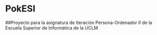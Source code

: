 # PokESI
##Proyecto para la asignatura de Iteración Persona-Ordenador II de la Escuela Superior de Informática de la UCLM
